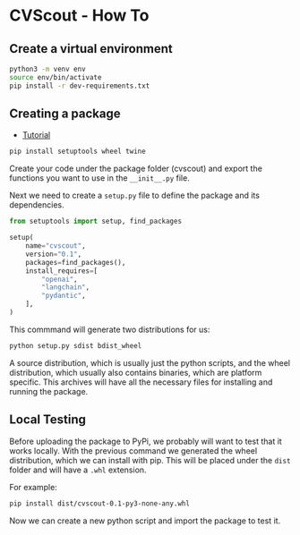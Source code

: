 # CVScout - How To

## Create a virtual environment

```bash
python3 -m venv env
source env/bin/activate
pip install -r dev-requirements.txt
```

## Creating a package

- [Tutorial](https://www.youtube.com/watch?v=Kz6IlDCyOUY)

```bash
pip install setuptools wheel twine
```

Create your code under the package folder (cvscout) and export the functions you want to use in the `__init__.py` file.

Next we need to create a `setup.py` file to define the package and its dependencies.

```python
from setuptools import setup, find_packages

setup(
    name="cvscout",
    version="0.1",
    packages=find_packages(),
    install_requires=[
        "openai",
        "langchain",
        "pydantic",
    ],
)
```

This commmand will generate two distributions for us:

```bash
python setup.py sdist bdist_wheel
```

A source distribution, which is usually just the python scripts,
and the wheel distribution, which usually also contains binaries,
which are platform specific. This archives will have all the necessary
files for installing and running the package.

## Local Testing

Before uploading the package to PyPi, we probably will want to test that it works locally.
With the previous command we generated the wheel distribution, which we can install with pip.
This will be placed under the `dist` folder and will have a `.whl` extension.

For example:
```bash
pip install dist/cvscout-0.1-py3-none-any.whl
```

Now we can create a new python script and import the package to test it.

